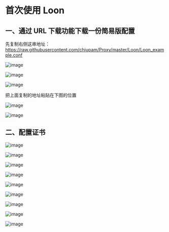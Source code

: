 # 首次使用 Loon

## 一、通过 URL 下载功能下载一份简易版配置

先复制右侧这串地址：https://raw.githubusercontent.com/chiupam/Proxy/master/Loon/Loon_example.conf

![image](https://raw.githubusercontent.com/chiupam/tutorial-image/master/Loon/peizhi.png)

![image](https://raw.githubusercontent.com/chiupam/tutorial-image/master/Loon/URL.png)

![image](https://raw.githubusercontent.com/chiupam/tutorial-image/master/Loon/URL_1.png)

把上面复制的地址粘贴在下图的位置

![image](https://raw.githubusercontent.com/chiupam/tutorial-image/master/Loon/URL_2.png)

![image](https://raw.githubusercontent.com/chiupam/tutorial-image/master/Loon/URL_3.png)

## 二、配置证书

![image](https://raw.githubusercontent.com/chiupam/tutorial-image/master/Loon/zhengshu.png)

![image](https://raw.githubusercontent.com/chiupam/tutorial-image/master/Loon/mitm_1.jpg)

![image](https://raw.githubusercontent.com/chiupam/tutorial-image/master/Loon/mitm_2.jpg)

![image](https://raw.githubusercontent.com/chiupam/tutorial-image/master/Loon/mitm_3.jpg)

![image](https://raw.githubusercontent.com/chiupam/tutorial-image/master/Loon/mitm_4.jpg)

![image](https://raw.githubusercontent.com/chiupam/tutorial-image/master/Loon/mitm_5.jpg)

![image](https://raw.githubusercontent.com/chiupam/tutorial-image/master/Loon/mitm_6.jpg)

![image](https://raw.githubusercontent.com/chiupam/tutorial-image/master/Loon/mitm_7.jpg)

![image](https://raw.githubusercontent.com/chiupam/tutorial-image/master/Loon/mitm_8.jpg)
